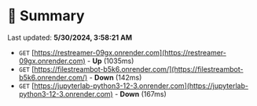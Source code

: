 # 📖 Summary
Last updated: **5/30/2024, 3:58:21 AM**

- `GET` [https://restreamer-09gx.onrender.com](https://restreamer-09gx.onrender.com) - **Up** (1035ms)
- `GET` [https://filestreambot-b5k6.onrender.com/](https://filestreambot-b5k6.onrender.com/) - **Down** (142ms)
- `GET` [https://jupyterlab-python3-12-3.onrender.com](https://jupyterlab-python3-12-3.onrender.com) - **Down** (167ms)

